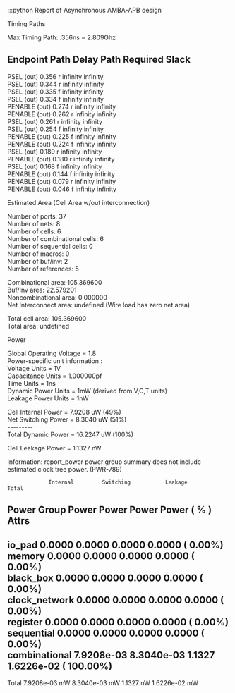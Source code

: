 :::python
Report of Asynchronous AMBA-APB design  
  
  
Timing Paths  
  
Max Timing Path: .356ns = 2.809Ghz  
  
  
Endpoint                         Path Delay     Path Required     Slack  
------------------------------------------------------------------------  
PSEL (out)                         0.356 r        infinity     infinity  
PSEL (out)                         0.344 r        infinity     infinity  
PSEL (out)                         0.335 f        infinity     infinity  
PSEL (out)                         0.334 f        infinity     infinity  
PENABLE (out)                      0.274 r        infinity     infinity  
PENABLE (out)                      0.262 r        infinity     infinity  
PSEL (out)                         0.261 r        infinity     infinity  
PSEL (out)                         0.254 f        infinity     infinity  
PENABLE (out)                      0.225 f        infinity     infinity  
PENABLE (out)                      0.224 f        infinity     infinity  
PSEL (out)                         0.189 r        infinity     infinity  
PENABLE (out)                      0.180 r        infinity     infinity  
PSEL (out)                         0.168 f        infinity     infinity  
PENABLE (out)                      0.144 f        infinity     infinity  
PENABLE (out)                      0.079 r        infinity     infinity  
PENABLE (out)                      0.046 f        infinity     infinity  
  
  
  
  
  
Estimated Area (Cell Area w/out interconnection)  
  
Number of ports:                           37  
Number of nets:                             8  
Number of cells:                            6  
Number of combinational cells:              6  
Number of sequential cells:                 0  
Number of macros:                           0  
Number of buf/inv:                          2  
Number of references:                       5  
  
Combinational area:        105.369600  
Buf/Inv area:               22.579201  
Noncombinational area:       0.000000  
Net Interconnect area:      undefined  (Wire load has zero net area)  
  
Total cell area:           105.369600  
Total area:                 undefined  
 



Power
 
Global Operating Voltage = 1.8    
Power-specific unit information :  
    Voltage Units = 1V  
    Capacitance Units = 1.000000pf  
    Time Units = 1ns  
    Dynamic Power Units = 1mW    (derived from V,C,T units)  
    Leakage Power Units = 1nW  
  
  
  Cell Internal Power  =   7.9208 uW   (49%)  
  Net Switching Power  =   8.3040 uW   (51%)  
                         ---------  
Total Dynamic Power    =  16.2247 uW  (100%)  
  
Cell Leakage Power     =   1.1327 nW  
  
Information: report_power power group summary does not include estimated clock tree power. (PWR-789)  
  
                 Internal         Switching           Leakage            Total  
Power Group      Power            Power               Power              Power   (   %    )  Attrs  
--------------------------------------------------------------------------------------------------  
io_pad             0.0000            0.0000            0.0000            0.0000  (   0.00%)  
memory             0.0000            0.0000            0.0000            0.0000  (   0.00%)  
black_box          0.0000            0.0000            0.0000            0.0000  (   0.00%)  
clock_network      0.0000            0.0000            0.0000            0.0000  (   0.00%)  
register           0.0000            0.0000            0.0000            0.0000  (   0.00%)  
sequential         0.0000            0.0000            0.0000            0.0000  (   0.00%)  
combinational  7.9208e-03        8.3040e-03            1.1327        1.6226e-02  ( 100.00%)  
--------------------------------------------------------------------------------------------------  
Total          7.9208e-03 mW     8.3040e-03 mW         1.1327 nW     1.6226e-02 mW  
  
  

